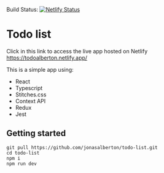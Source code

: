 Build Status: [![Netlify Status](https://api.netlify.com/api/v1/badges/71f0c2c8-bf71-4ae3-a4d6-de9019bd8da3/deploy-status)](https://app.netlify.com/sites/todoalberton/deploys)

# Todo list

Click in this link to access the live app hosted on Netlify https://todoalberton.netlify.app/

This is a simple app using:
- React
- Typescript
- Stitches.css
- Context API
- Redux
- Jest

## Getting started
```
git pull https://github.com/jonasalberton/todo-list.git
cd todo-list
npm i
npm run dev
```
